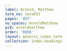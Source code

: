 ```yaml
---
label: Arnold, Matthew
term_no: term953
pages: '457'
no_spaces: ArnoldMatthew
pid: arnoldmatthew
order: '0056'
layout: generic_index_term
collection: index-headings
---
```

